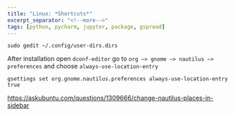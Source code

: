 ```yaml
---
title: "Linux: *Shortcuts*"
excerpt_separator: "<!--more-->"
tags: [python, pycharm, jupyter, package, gspread]
---
```


```
sudo gedit ~/.config/user-dirs.dirs
```

After installation open `dconf-editor` go to `org –> gnome –> nautilus –> preferences` and choose `always-use-location-entry`

```
gsettings set org.gnome.nautilus.preferences always-use-location-entry true
```

https://askubuntu.com/questions/1309666/change-nautilus-places-in-sidebar
